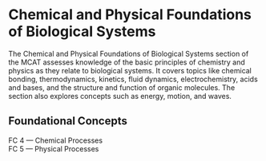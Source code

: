 # Chemical and Physical Foundations of Biological Systems
The Chemical and Physical Foundations of Biological Systems section of the MCAT assesses knowledge of the basic principles of chemistry and physics as they relate to biological systems. It covers topics like chemical bonding, thermodynamics, kinetics, fluid dynamics, electrochemistry, acids and bases, and the structure and function of organic molecules. The section also explores concepts such as energy, motion, and waves. 

## Foundational Concepts
FC 4 — Chemical Processes\
FC 5 — Physical Processes